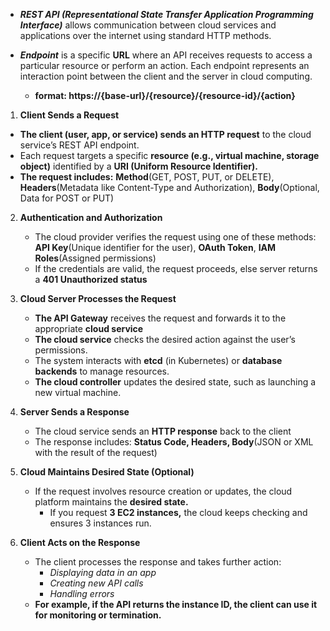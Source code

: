 - ***REST API (Representational State Transfer Application Programming Interface)*** allows communication between cloud services and applications over the internet using standard HTTP methods.

- ***Endpoint*** is a specific **URL** where an API receives requests to access a particular resource or perform an action. Each endpoint represents an interaction point between the client and the server in cloud computing.
  - **format: https://{base-url}/{resource}/{resource-id}/{action}**  



1. **Client Sends a Request**
  - **The client (user, app, or service) sends an HTTP request** to the cloud service’s REST API endpoint.
  - Each request targets a specific **resource (e.g., virtual machine, storage object)** identified by a **URI (Uniform Resource Identifier).**
  - **The request includes:** **Method**(GET, POST, PUT, or DELETE), **Headers**(Metadata like Content-Type and Authorization), **Body**(Optional, Data for POST or PUT)

2. **Authentication and Authorization**
    - The cloud provider verifies the request using one of these methods: **API Key**(Unique identifier for the user), **OAuth Token**, **IAM Roles**(Assigned permissions)
    - If the credentials are valid, the request proceeds, else server returns a **401 Unauthorized status**

3. **Cloud Server Processes the Request**
   - **The API Gateway** receives the request and forwards it to the appropriate **cloud service**
   - **The cloud service** checks the desired action against the user’s permissions.
   - The system interacts with **etcd** (in Kubernetes) or **database backends** to manage resources.
   - **The cloud controller** updates the desired state, such as launching a new virtual machine.

4. **Server Sends a Response**
   - The cloud service sends an **HTTP response** back to the client
   - The response includes: **Status Code, Headers, Body**(JSON or XML with the result of the request)

5. **Cloud Maintains Desired State (Optional)**
   - If the request involves resource creation or updates, the cloud platform maintains the **desired state.**
     - If you request **3 EC2 instances,** the cloud keeps checking and ensures 3 instances run.

6. **Client Acts on the Response**
   - The client processes the response and takes further action:
     - *Displaying data in an app*
     - *Creating new API calls*
     - *Handling errors*
   - **For example, if the API returns the instance ID, the client can use it for monitoring or termination.**

